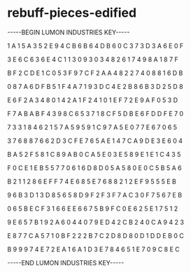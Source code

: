 # rebuff-pieces-edified

-----BEGIN LUMON INDUSTRIES KEY-----

1 A 1 5 A 3 5 2 E 9 4 C B 6 B 6 4 D B 6 0 C 3 7 3 D 3 A 6 E 0 F

3 E 6 C 6 3 6 E 4 C 1 1 3 0 9 3 0 3 4 8 2 6 1 7 4 9 8 A 1 8 7 F

B F 2 C D E 1 C 0 5 3 F 9 7 C F 2 A A 4 8 2 2 7 4 0 8 8 1 6 D B

0 8 7 A 6 D F B 5 1 F 4 A 7 1 9 3 D C 4 E 2 B 8 6 B 3 D 2 5 D 8

E 6 F 2 A 3 4 8 0 1 4 2 A 1 F 2 4 1 0 1 E F 7 2 E 9 A F 0 5 3 D

F 7 A B A B F 4 3 9 8 C 6 5 3 7 1 8 C F 5 D B E 6 F D D F E 7 0

7 3 3 1 8 4 6 2 1 5 7 A 5 9 5 9 1 C 9 7 A 5 E 0 7 7 E 6 7 0 6 5

3 7 6 8 8 7 6 6 2 D 3 C F E 7 6 5 A E 1 4 7 C A 9 D E 3 E 6 0 4

B A 5 2 F 5 8 1 C 8 9 A B 0 C A 5 E 0 3 E 5 8 9 E 1 E 1 C 4 3 5

F 0 C E 1 E B 5 5 7 7 0 6 1 6 D 8 D 0 5 A 5 8 0 E 0 C 5 B 5 A 6

B 2 1 1 2 8 6 E F F 7 4 E 6 8 5 E 7 6 8 8 2 1 2 E F 9 5 5 5 E B

9 6 B 3 D 1 3 D 8 5 6 5 8 D 9 F 2 F 3 F 7 A C 3 0 F 7 5 6 7 E B

0 6 5 B E C F 3 1 6 6 E E 6 6 7 5 B 9 F C 0 E 6 2 5 E 1 7 5 1 2

9 E 6 5 7 B 1 9 2 A 6 0 4 4 0 7 9 E D 4 2 C B 2 4 0 C A 9 4 2 3

E 8 7 7 C A 5 7 1 0 B F 2 2 2 B 7 C 2 D 8 D 8 0 D 1 D D E B 0 C

B 9 9 9 7 4 E 7 2 E A 1 6 A 1 D 3 E 7 8 4 6 5 1 E 7 0 9 C 8 E C

-----END LUMON INDUSTRIES KEY-----
